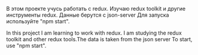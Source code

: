 В этом проекте учусь работать с redux. Изучаю redux toolkit и другие инструменты redux. Данные берутся с json-server
Для запуска используйтe "npm start".

In this project I am learning to work with redux. I am studying the redux toolkit and other redux tools.The data is taken from the json server
To start, use "npm start".
